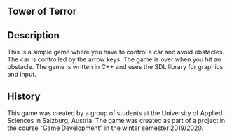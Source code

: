 ## Tower of Terror
## Description
This is a simple game where you have to control a car and avoid obstacles. The car is controlled by the arrow keys. The game is over when you hit an obstacle. The game is written in C++ and uses the SDL library for graphics and input.

## History
This game was created by a group of students at the University of Applied Sciences in Salzburg, Austria. The game was created as part of a project in the course "Game Development" in the winter semester 2019/2020.